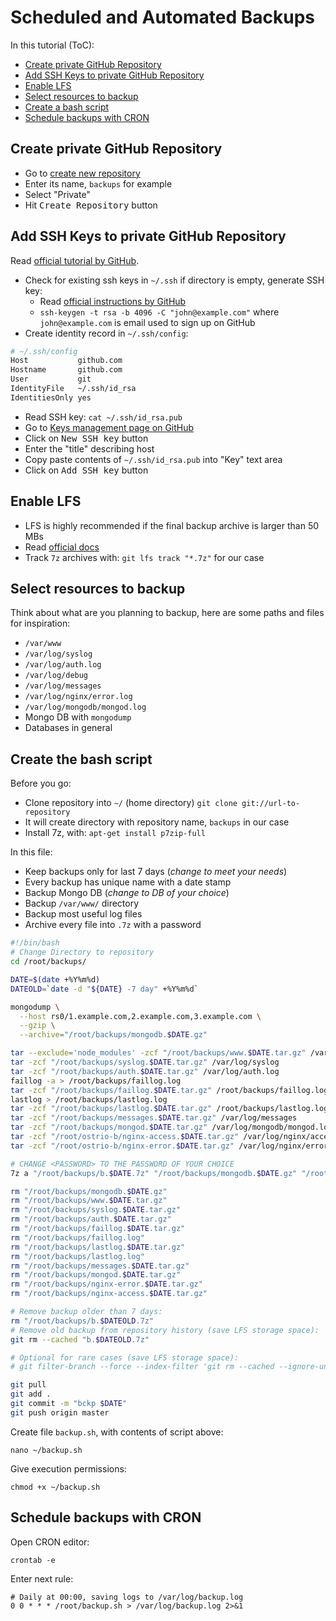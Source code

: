 # Scheduled and Automated Backups

In this tutorial (ToC):

- [Create private GitHub Repository](https://github.com/VeliovGroup/ostrio/blob/master/tutorials/linux/security/automated-backups.md#create-private-github-repository)
- [Add SSH Keys to private GitHub Repository](https://github.com/VeliovGroup/ostrio/blob/master/tutorials/linux/security/automated-backups.md#add-ssh-keys-to-private-github-repository)
- [Enable LFS](https://github.com/VeliovGroup/ostrio/blob/master/tutorials/linux/security/automated-backups.md#enable-lfs)
- [Select resources to backup](https://github.com/VeliovGroup/ostrio/blob/master/tutorials/linux/security/automated-backups.md#select-resources-to-backup)
- [Create a bash script](https://github.com/VeliovGroup/ostrio/blob/master/tutorials/linux/security/automated-backups.md#create-the-bash-script)
- [Schedule backups with CRON](https://github.com/VeliovGroup/ostrio/blob/master/tutorials/linux/security/automated-backups.md#schedule-backups-with-cron)

## Create private GitHub Repository

- Go to [create new repository](https://github.com/new)
- Enter its name, `backups` for example
- Select "Private"
- Hit <kbd>Create Repository</kbd> button

## Add SSH Keys to private GitHub Repository

Read [official tutorial by GitHub](https://help.github.com/articles/adding-a-new-ssh-key-to-your-github-account/).

- Check for existing ssh keys in `~/.ssh` if directory is empty, generate SSH key:
  - Read [official instructions by GitHub](https://help.github.com/articles/generating-a-new-ssh-key-and-adding-it-to-the-ssh-agent/#platform-linux)
  - `ssh-keygen -t rsa -b 4096 -C "john@example.com"` where `john@example.com` is email used to sign up on GitHub
- Create identity record in `~/.ssh/config`:

```bash
# ~/.ssh/config
Host           github.com
Hostname       github.com
User           git
IdentityFile   ~/.ssh/id_rsa
IdentitiesOnly yes
```

- Read SSH key: `cat ~/.ssh/id_rsa.pub`
- Go to [Keys management page on GitHub](https://github.com/settings/keys)
- Click on <kbd>New SSH key</kbd> button
- Enter the "title" describing host
- Copy paste contents of `~/.ssh/id_rsa.pub` into "Key" text area
- Click on <kbd>Add SSH key</kbd> button

## Enable LFS

- LFS is highly recommended if the final backup archive is larger than 50 MBs
- Read [official docs](https://help.github.com/articles/configuring-git-large-file-storage/)
- Track `7z` archives with: `git lfs track "*.7z"` for our case

## Select resources to backup

Think about what are you planning to backup, here are some paths and files for inspiration:

- `/var/www`
- `/var/log/syslog`
- `/var/log/auth.log`
- `/var/log/debug`
- `/var/log/messages`
- `/var/log/nginx/error.log`
- `/var/log/mongodb/mongod.log`
- Mongo DB with `mongodump`
- Databases in general

## Create the bash script

Before you go:

- Clone repository into `~/` (home directory) `git clone git://url-to-repository`
- It will create directory with repository name, `backups` in our case
- Install 7z, with: `apt-get install p7zip-full`

In this file:

- Keep backups only for last 7 days (*change to meet your needs*)
- Every backup has unique name with a date stamp
- Backup Mongo DB (*change to DB of your choice*)
- Backup `/var/www/` directory
- Backup most useful log files
- Archive every file into `.7z` with a password

```bash
#!/bin/bash
# Change Directory to repository
cd /root/backups/

DATE=$(date +%Y%m%d)
DATEOLD=`date -d "${DATE} -7 day" +%Y%m%d`

mongodump \
  --host rs0/1.example.com,2.example.com,3.example.com \
  --gzip \
  --archive="/root/backups/mongodb.$DATE.gz"

tar --exclude='node_modules' -zcf "/root/backups/www.$DATE.tar.gz" /var/www
tar -zcf "/root/backups/syslog.$DATE.tar.gz" /var/log/syslog
tar -zcf "/root/backups/auth.$DATE.tar.gz" /var/log/auth.log
faillog -a > /root/backups/faillog.log
tar -zcf "/root/backups/faillog.$DATE.tar.gz" /root/backups/faillog.log
lastlog > /root/backups/lastlog.log
tar -zcf "/root/backups/lastlog.$DATE.tar.gz" /root/backups/lastlog.log
tar -zcf "/root/backups/messages.$DATE.tar.gz" /var/log/messages
tar -zcf "/root/backups/mongod.$DATE.tar.gz" /var/log/mongodb/mongod.log
tar -zcf "/root/ostrio-b/nginx-access.$DATE.tar.gz" /var/log/nginx/access.log
tar -zcf "/root/ostrio-b/nginx-error.$DATE.tar.gz" /var/log/nginx/error.log

# CHANGE <PASSWORD> TO THE PASSWORD OF YOUR CHOICE
7z a "/root/backups/b.$DATE.7z" "/root/backups/mongodb.$DATE.gz" "/root/backups/www.$DATE.tar.gz" "/root/backups/syslog.$DATE.tar.gz" "/root/backups/auth.$DATE.tar.gz" "/root/backups/faillog.$DATE.tar.gz" "/root/backups/lastlog.$DATE.tar.gz" "/root/backups/messages.$DATE.tar.gz" "/root/backups/mongod.$DATE.tar.gz" "/root/backups/nginx-error.$DATE.tar.gz" "/root/backups/nginx-access.$DATE.tar.gz" -p<PASSWORD>

rm "/root/backups/mongodb.$DATE.gz"
rm "/root/backups/www.$DATE.tar.gz"
rm "/root/backups/syslog.$DATE.tar.gz"
rm "/root/backups/auth.$DATE.tar.gz"
rm "/root/backups/faillog.$DATE.tar.gz"
rm "/root/backups/faillog.log"
rm "/root/backups/lastlog.$DATE.tar.gz"
rm "/root/backups/lastlog.log"
rm "/root/backups/messages.$DATE.tar.gz"
rm "/root/backups/mongod.$DATE.tar.gz"
rm "/root/backups/nginx-error.$DATE.tar.gz"
rm "/root/backups/nginx-access.$DATE.tar.gz"

# Remove backup older than 7 days:
rm "/root/backups/b.$DATEOLD.7z"
# Remove old backup from repository history (save LFS storage space):
git rm --cached "b.$DATEOLD.7z"

# Optional for rare cases (save LFS storage space):
# git filter-branch --force --index-filter 'git rm --cached --ignore-unmatch b.$DATEOLD.7z' --prune-empty --tag-name-filter cat -- --all

git pull
git add .
git commit -m "bckp $DATE"
git push origin master
```

Create file `backup.sh`, with contents of script above:

```shell
nano ~/backup.sh
```

Give execution permissions:

```shell
chmod +x ~/backup.sh
```

## Schedule backups with CRON

Open CRON editor:

```shell
crontab -e
```

Enter next rule:

```crontab
# Daily at 00:00, saving logs to /var/log/backup.log
0 0 * * * /root/backup.sh > /var/log/backup.log 2>&1
```
